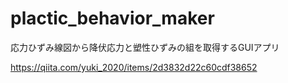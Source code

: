 # plactic_behavior_maker
応力ひずみ線図から降伏応力と塑性ひずみの組を取得するGUIアプリ


https://qiita.com/yuki_2020/items/2d3832d22c60cdf38652
